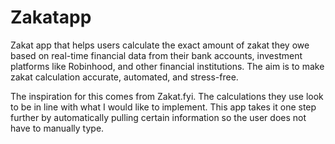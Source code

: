 # Zakatapp
Zakat app that helps users calculate the exact amount of zakat they owe based on real-time financial data from their bank accounts, investment platforms like Robinhood, and other financial institutions. The aim is to make zakat calculation accurate, automated, and stress-free. 

The inspiration for this comes from Zakat.fyi. The calculations they use look to be in line with what I would like to implement. This app takes it one step further by automatically pulling certain information so the user does not have to manually type. 


